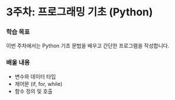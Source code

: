 # 3주차: 프로그래밍 기초 (Python)

### 학습 목표
이번 주차에서는 Python 기초 문법을 배우고 간단한 프로그램을 작성합니다.

### 배울 내용
- 변수와 데이터 타입
- 제어문 (if, for, while)
- 함수 정의 및 호출
